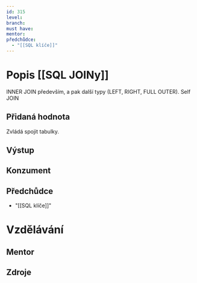 ```yaml
---
id: 315
level: 
branch: 
must have: 
mentor: 
předchůdce: 
  - "[[SQL klíče]]"
---
```



# Popis [[SQL JOINy]]
INNER JOIN především, a pak další typy (LEFT, RIGHT, FULL OUTER). Self JOIN

## Přidaná hodnota
Zvládá spojit tabulky.

## Výstup


## Konzument


## Předchůdce

  - "[[SQL klíče]]"

# Vzdělávání


## Mentor


## Zdroje